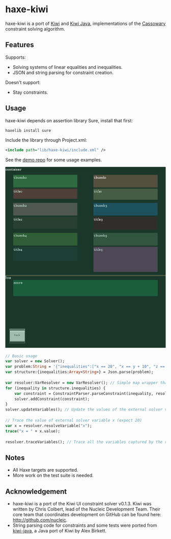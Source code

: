 # haxe-kiwi

haxe-kiwi is a port of [Kiwi](https://github.com/nucleic/kiwi) and [Kiwi Java](https://github.com/alexbirkett/kiwi-java), implementations of the [Cassowary](https://en.wikipedia.org/wiki/Cassowary_(software)) constraint solving algorithm.

## Features

Supports:
* Solving systems of linear equalities and inequalities.
* JSON and string parsing for constraint creation.

Doesn't support:
* Stay constraints.

## Usage

haxe-kiwi depends on assertion library Sure, install that first:
```xml
haxelib install sure
```

Include the library through Project.xml:
```xml
<include path="lib/haxe-kiwi/include.xml" />
```

See the [demo repo](https://github.com/Tw1ddle/haxe-kiwi-demo) for some usage examples.

![Screenshot of demo app](https://github.com/Tw1ddle/haxe-kiwi-demo/blob/master/screenshots/layout_demo.png?raw=true "Demo")

```haxe
// Basic usage
var solver = new Solver();
var problem:String = '{"inequalities":["x == 20", "x == y + 10", "z == y + 30", "q == z + x", "foo == z + x", "bar == foo + x", "baz == foo * 10", "boz == x / 10 + y / 10 + x * 5"]}';
var structure:{inequalities:Array<String>} = Json.parse(problem);

var resolver:VarResolver = new VarResolver(); // Simple map wrapper that caches variables so that duplicates aren't added to the solver
for (inequality in structure.inequalities) {
	var constraint = ConstraintParser.parseConstraint(inequality, resolver, "required");
	solver.addConstraint(constraint);
}
solver.updateVariables(); // Update the values of the external solver variables

// Trace the value of external solver variable x (expect 20)
var x = resolver.resolveVariable("x");
trace("x = " + x.value);

resolver.traceVariables(); // Trace all the variables captured by the resolver
```

## Notes
* All Haxe targets are supported.
* More work on the test suite is needed.

## Acknowledgement
* haxe-kiwi is a port of the Kiwi UI constraint solver v0.1.3. Kiwi was written by Chris Colbert, lead of
the Nucleic Development Team. Their core team that coordinates development on GitHub can be found here:
http://github.com/nucleic.
* String parsing code for constraints and some tests were ported from [kiwi-java](https://github.com/alexbirkett/kiwi-java), a Java port of Kiwi by Alex Birkett.